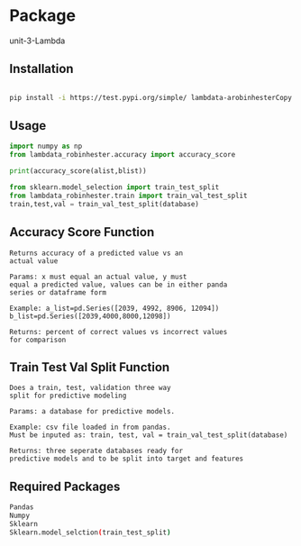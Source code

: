 # Package
unit-3-Lambda

## Installation

```sh

pip install -i https://test.pypi.org/simple/ lambdata-arobinhesterCopy PIP instructions

```

## Usage
```py
import numpy as np
from lambdata_robinhester.accuracy import accuracy_score

print(accuracy_score(alist,blist))
```

```py
from sklearn.model_selection import train_test_split
from lambdata_robinhester.train import train_val_test_split
train,test,val = train_val_test_split(database)
```

## Accuracy Score Function

```
Returns accuracy of a predicted value vs an
actual value

Params: x must equal an actual value, y must
equal a predicted value, values can be in either panda
series or dataframe form

Example: a_list=pd.Series([2039, 4992, 8906, 12094])
b_list=pd.Series([2039,4000,8000,12098])

Returns: percent of correct values vs incorrect values
for comparison
```

## Train Test Val Split Function

```
Does a train, test, validation three way
split for predictive modeling

Params: a database for predictive models.

Example: csv file loaded in from pandas.
Must be inputed as: train, test, val = train_val_test_split(database)

Returns: three seperate databases ready for
predictive models and to be split into target and features
```

## Required Packages

```sh
Pandas
Numpy
Sklearn
Sklearn.model_selction(train_test_split)
```
